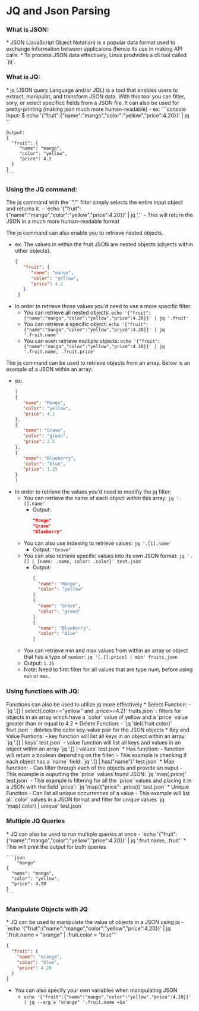 <h1>JQ and Json Parsing</h1>

<h3>What is JSON:</h3>
* JSON (JavaScript Object Notation) is a popular data format used to exchange information between applicaions (hence its use in making API calls.
* To process JSON data effectively, Linux prodvides a cli tool called `jq`.

<h3>What is JQ:</h3>
* jq (JSON query Language and/or JQL) is a tool that enables users to extract, manipulat, and transform JSON data. With this tool you can filter, sory, or select specificc fields from a JSON file. It can also be used for pretty-printing (making json much more human-readable)
  - ex:
    ```console
    Input:
    $ echo '{"fruit":{"name":"mango","color":"yellow","price":4.20}}' | jq '.'
    
    Output:
    {
      "fruit": {
         "name": "mango",
         "color": "yellow",
         "price": 4.2
      }
    }  
    ```

<h3>Using the JQ command:</h3>
The jq command with the `"."` filter simply selects the entire input object and returns it.
-  `echo '{"fruit":{"name":"mango","color":"yellow","price":4.20}}' | jq '.'`
  - This will return the JSON in a much more human-readable format

The jq command can also enable you to retrieve nested objects.
* ex: The values in within the fruit JSON are nested objects (objects within other objects).
   ```json
   {
      "fruit": {
         "name": "mango",
         "color": "yellow",
         "price": 4.2
      }
    }
   ```
- In order to retrieve those values you'd need to use a more specific filter:
  - You can retrieve all nested objects: `echo '{"fruit":{"name":"mango","color":"yellow","price":4.20}}' | jq '.fruit'`
  -  You can retrieve a specific object: `echo '{"fruit":{"name":"mango","color":"yellow","price":4.20}}' | jq '.fruit.name'`
  - You can even retrieve multiple objects: `echo '{"fruit":{"name":"mango","color":"yellow","price":4.20}}' | jq '.fruit.name, .fruit.price'`

The jq command can be used to retrieve objects from an array. Below is an example of a JSON within an array:
* ex:
   ```json
   [
   {
      "name": "Mango",
      "color": "yellow",
      "price": 4.2
   },
   {
      "name": "Grave",
      "color": "green",
      "price": 2.5
   },
   {
      "name": "Blueberry",
      "color": "blue",
      "price": 1.25
   }
   ]  
   ```
- In order to retrieve the values you'd need to modifiy the jq filter:
  - You can retrieve the name of each object within this array: `jq '.[].name'`
    - Output:
      ```json
      "Mango"
      "Grave"
      "Blueberry"
      ```
  - You can also use indexing to retrieve values: `jq '.[1].name'`
    - Output: `"Grave"`
  - You can also retrieve specific values into its own JSON format: `jq '.[] | {name: .name, color: .color}' test.json`
    - Output:
      ```json
      {
        "name": "Mango",
        "color": "yellow"
      }
      {
        "name": "Grave",
        "color": "green"
      }
      {
        "name": "Blueberry",
        "color": "blue"
      }
      ```
  - You can retrieve min and max values from within an array or object that has a type of `number`: `jq '[.[].price] | min' fruits.json`
   - Output: `1.25`
   - Note: Need to first filter for all values that are type num, before using `min` or `max`.
    
<h3>Using functions with JQ:</h3>
Functions can also be used to utilize jq more effectively
* Select Function:
  - `jq '.[] | select(.color=="yellow" and .price>=4.2)' fruits.json` : filters for objects in an array which have a `color` value of yellow and a `price` value greater than or equal to 4.2
* Delete Function:
  - `jq 'del(.fruit.color)' fruit.json` : deletes the color key-value pair for the JSON objects
* Key and Value Funtions:
  - key function will list all keys in an object within an array: `jq '.[] | keys' test.json` 
  - value function will list all keys and values in an object within an array `jq '.[] | values' test.json`
* Has function:
  - function will return a boolean depending on the filter:
    - This example is checking if each object has a `name` field: `jq '.[] | has("name")' test.json`
* Map function: 
  - Can filter through each of the objects and provide an ouput
    - This example is ouputting the `price` values found JSON: `jq 'map(.price)' test.json`
    - This example is filtering for all the `price` values and placing it in a JSON with the field `price`: `jq 'map({"price": .price})' test.json`
* Unique Function
  - Can list all unique occurrences of a value
    - This example will list all `color` values in a JSON format and filter for unique values `jq 'map(.color) | unique' test.json`

<h3>Multiple JQ Queries</h3>
* JQ can also be used to run multiple queries at once
  - `echo '{"fruit":{"name":"mango","color":"yellow","price":4.20}}' | jq '.fruit.name, .fruit'`
    * This will print the output for both queries
    
    ```json
        "mango"
    {
      "name": "mango",
      "color": "yellow",
      "price": 4.20
    }
    ```

<h3>Manipulate Objects with JQ</h3>
* JQ can be used to manipulate the value of objects in a JSON using jq
  - `echo '{"fruit":{"name":"mango","color":"yellow","price":4.20}}' | jq '.fruit.name = "orange" | .fruit.color = "blue"'`
  
  ```json
  {
    "fruit": {
      "name": "orange",
      "color": "blue",
      "price": 4.20
    }
  }
  ```

* You can also specify your own variables when manipulating JSON
  - `echo '{"fruit":{"name":"mango","color":"yellow","price":4.20}}' | jq --arg a "orange" '.fruit.name =$a'`

